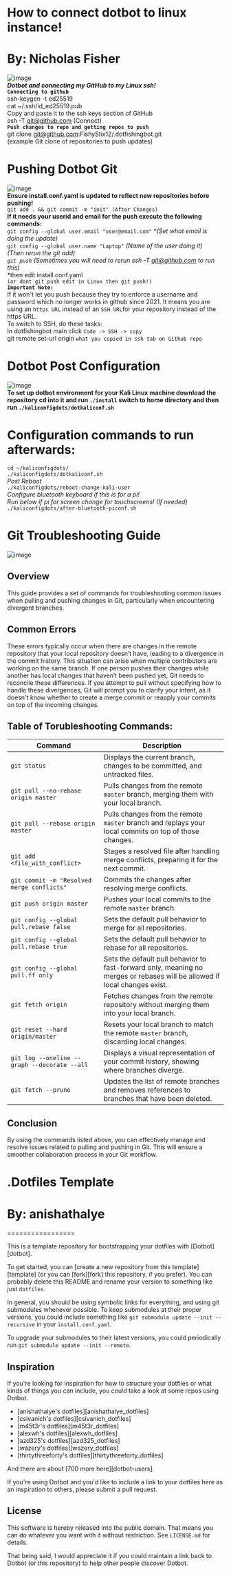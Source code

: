 # How to connect dotbot to linux instance!
# By: Nicholas Fisher 
![image](https://github.com/user-attachments/assets/848e208a-db9a-467f-9e4b-cafdcfa05d5c) <br />
***Dotbot and connecting my GitHub to my Linux ssh!*** <br />
**`Connecting to github`** <br />
ssh-keygen -t ed25519 <br />
cat ~/.ssh/id_ed25519.pub <br />
Copy and paste it to the ssh keys section of GitHub <br />
ssh -T git@github.com (Connect) <br />
**`Push changes to repo and getting repos to push`** <br />
git clone git@github.com:FishyStix12/.dotfishingbot.git <br /> (example Git clone of repositories to push updates) <br />

# Pushing Dotbot Git <br />
![image](https://github.com/user-attachments/assets/d64b6853-8c62-4c7c-aa2c-a6710c69fab4) <br />
**Ensure install.conf.yaml is updated to reflect new repositories before pushing!** <br />
`git add . && git commit -m "init" (After Changes)` <br />
**If it needs your userid and email for the push execute the following commands:** <br />
`git config --global user.email "user@email.com"` **(Set what email is doing the update)* <br />
`git config --global user.name "Laptop"` **(Name of the user doing it)* <br />
*(Then rerun the git add)* <br />
`git push` (Sometimes you will need to rerun ssh -T git@github.com to run this)* <br />
*then edit install.conf.yaml <br />
`(or dont git push edit in Linux then git push!)`<br />
**`Important Note:`** <br />
If it won't let you push because they try to enforce a username and password which no longer works in github since 2021. It means you are using an `https URL` instead of an `SSH URL`for your repository instead of the https URL. <br />
To switch to SSH, do these tasks: <br />
In dotfishingbot main click `Code -> SSH -> copy` <br />
git remote set-url origin `what you copied in ssh tab on Github repo` <br />

# Dotbot Post Configuration <br />
![image](https://github.com/user-attachments/assets/a6d706ff-3cc7-47ac-94b8-161ccb7b3aab) <br />
**To set up dotbot environment for your Kali Linux machine download the repository cd into it and run `./install` switch to home directory and then run `./kaliconfigdots/dotkaliconf.sh`** <br />
# Configuration commands to run afterwards: <br />
`cd ~/kaliconfigdots/` <br />
`./kaliconfigdots/dotkaliconf.sh` <br />
*Post Reboot* <br />
`./kaliconfigdots/reboot-change-kali-user` <br />
*Configure bluetooth keyboard if this is for a pi!* <br />
*Run below if pi for screen change for touchscreens! (If needed)* <br />
`./kaliconfigdots/after-bluetooth-piconf.sh` <br />

# Git Troubleshooting Guide
![image](https://github.com/user-attachments/assets/9081fffc-d0ec-40a3-b773-cdbd0635cf17)
## Overview

This guide provides a set of commands for troubleshooting common issues when pulling and pushing changes in Git, particularly when encountering divergent branches.

## Common Errors

These errors typically occur when there are changes in the remote repository that your local repository doesn’t have, leading to a divergence in the commit history. This situation can arise when multiple contributors are working on the same branch. If one person pushes their changes while another has local changes that haven’t been pushed yet, Git needs to reconcile these differences. If you attempt to pull without specifying how to handle these divergences, Git will prompt you to clarify your intent, as it doesn't know whether to create a merge commit or reapply your commits on top of the incoming changes.

## Table of Torubleshooting Commands: <br />

| **Command**                              | **Description**                                                                                   |
|------------------------------------------|---------------------------------------------------------------------------------------------------|
| `git status`                             | Displays the current branch, changes to be committed, and untracked files.                       |
| `git pull --no-rebase origin master`    | Pulls changes from the remote `master` branch, merging them with your local branch.              |
| `git pull --rebase origin master`       | Pulls changes from the remote `master` branch and replays your local commits on top of those changes. |
| `git add <file_with_conflict>`          | Stages a resolved file after handling merge conflicts, preparing it for the next commit.          |
| `git commit -m "Resolved merge conflicts"` | Commits the changes after resolving merge conflicts.                                            |
| `git push origin master`                 | Pushes your local commits to the remote `master` branch.                                        |
| `git config --global pull.rebase false` | Sets the default pull behavior to merge for all repositories.                                   |
| `git config --global pull.rebase true`  | Sets the default pull behavior to rebase for all repositories.                                  |
| `git config --global pull.ff only`       | Sets the default pull behavior to fast-forward only, meaning no merges or rebases will be allowed if local changes exist. |
| `git fetch origin`                       | Fetches changes from the remote repository without merging them into your local branch.          |
| `git reset --hard origin/master`        | Resets your local branch to match the remote `master` branch, discarding local changes.         |
| `git log --oneline --graph --decorate --all` | Displays a visual representation of your commit history, showing where branches diverge.       |
| `git fetch --prune`                     | Updates the list of remote branches and removes references to branches that have been deleted.  |

## Conclusion <br />
By using the commands listed above, you can effectively manage and resolve issues related to pulling and pushing in Git. This will ensure a smoother collaboration process in your Git workflow. <br />

# .Dotfiles Template
# By: anishathalye
=================

This is a template repository for bootstrapping your dotfiles with [Dotbot][dotbot].

To get started, you can [create a new repository from this template][template]
(or you can [fork][fork] this repository, if you prefer). You can probably
delete this README and rename your version to something like just `dotfiles`.

In general, you should be using symbolic links for everything, and using git
submodules whenever possible.
To keep submodules at their proper versions, you could include something like
`git submodule update --init --recursive` in your `install.conf.yaml`.

To upgrade your submodules to their latest versions, you could periodically run
`git submodule update --init --remote`.

Inspiration
-----------

If you're looking for inspiration for how to structure your dotfiles or what
kinds of things you can include, you could take a look at some repos using
Dotbot.

* [anishathalye's dotfiles][anishathalye_dotfiles]
* [csivanich's dotfiles][csivanich_dotfiles]
* [m45t3r's dotfiles][m45t3r_dotfiles]
* [alexwh's dotfiles][alexwh_dotfiles]
* [azd325's dotfiles][azd325_dotfiles]
* [wazery's dotfiles][wazery_dotfiles]
* [thirtythreeforty's dotfiles][thirtythreeforty_dotfiles]

And there are about [700 more here][dotbot-users].

If you're using Dotbot and you'd like to include a link to your dotfiles here
as an inspiration to others, please submit a pull request.

License
-------

This software is hereby released into the public domain. That means you can do
whatever you want with it without restriction. See `LICENSE.md` for details.

That being said, I would appreciate it if you could maintain a link back to
Dotbot (or this repository) to help other people discover Dotbot.
